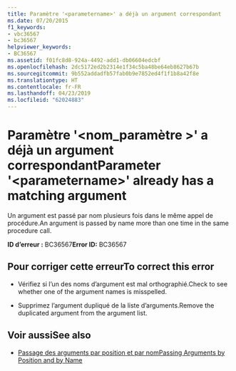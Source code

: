 ```yaml
---
title: Paramètre '<parametername>' a déjà un argument correspondant
ms.date: 07/20/2015
f1_keywords:
- vbc36567
- bc36567
helpviewer_keywords:
- BC36567
ms.assetid: f01fc8d8-924a-4492-add1-db06604edcbf
ms.openlocfilehash: 2dc5172ed2b2314e1f34c5ba48be64eb8627b67b
ms.sourcegitcommit: 9b552addadfb57fab0b9e7852ed4f1f1b8a42f8e
ms.translationtype: HT
ms.contentlocale: fr-FR
ms.lasthandoff: 04/23/2019
ms.locfileid: "62024883"
---
```

# <a name="parameter-parametername-already-has-a-matching-argument"></a><span data-ttu-id="0d650-102">Paramètre '\<nom_paramètre >' a déjà un argument correspondant</span><span class="sxs-lookup"><span data-stu-id="0d650-102">Parameter '\<parametername>' already has a matching argument</span></span>
<span data-ttu-id="0d650-103">Un argument est passé par nom plusieurs fois dans le même appel de procédure.</span><span class="sxs-lookup"><span data-stu-id="0d650-103">An argument is passed by name more than one time in the same procedure call.</span></span>  
  
 <span data-ttu-id="0d650-104">**ID d’erreur :** BC36567</span><span class="sxs-lookup"><span data-stu-id="0d650-104">**Error ID:** BC36567</span></span>  
  
## <a name="to-correct-this-error"></a><span data-ttu-id="0d650-105">Pour corriger cette erreur</span><span class="sxs-lookup"><span data-stu-id="0d650-105">To correct this error</span></span>  
  
- <span data-ttu-id="0d650-106">Vérifiez si l’un des noms d’argument est mal orthographié.</span><span class="sxs-lookup"><span data-stu-id="0d650-106">Check to see whether one of the argument names is misspelled.</span></span>  
  
- <span data-ttu-id="0d650-107">Supprimez l’argument dupliqué de la liste d’arguments.</span><span class="sxs-lookup"><span data-stu-id="0d650-107">Remove the duplicated argument from the argument list.</span></span>  
  
## <a name="see-also"></a><span data-ttu-id="0d650-108">Voir aussi</span><span class="sxs-lookup"><span data-stu-id="0d650-108">See also</span></span>

- [<span data-ttu-id="0d650-109">Passage des arguments par position et par nom</span><span class="sxs-lookup"><span data-stu-id="0d650-109">Passing Arguments by Position and by Name</span></span>](../../visual-basic/programming-guide/language-features/procedures/passing-arguments-by-position-and-by-name.md)
